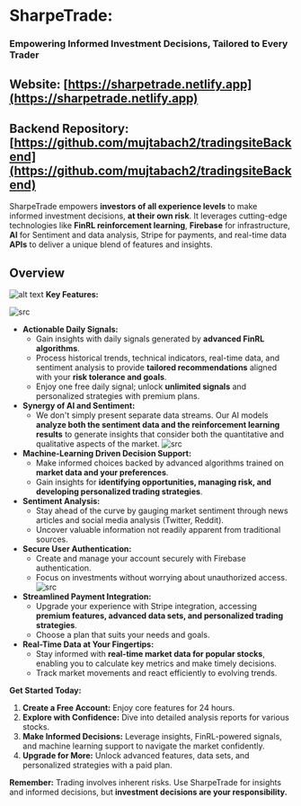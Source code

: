 # SharpeTrade:
### Empowering Informed Investment Decisions, Tailored to Every Trader
## Website: [https://sharpetrade.netlify.app](https://sharpetrade.netlify.app)
## Backend Repository: [https://github.com/mujtabach2/tradingsiteBackend](https://github.com/mujtabach2/tradingsiteBackend)


SharpeTrade empowers **investors of all experience levels** to make informed investment decisions, **at their own risk**. It leverages cutting-edge technologies like **FinRL reinforcement learning**, **Firebase** for infrastructure, **AI** for Sentiment and data analysis, Stripe for payments, and real-time data **APIs** to deliver a unique blend of features and insights.
## Overview
![alt text](imgs/homepafe.png)
**Key Features:**

![src](imgs/dashboardPic.png)
* **Actionable Daily Signals:**
    * Gain insights with daily signals generated by **advanced FinRL algorithms**.
    * Process historical trends, technical indicators, real-time data, and sentiment analysis to provide **tailored recommendations** aligned with your **risk tolerance and goals**.
    * Enjoy one free daily signal; unlock **unlimited signals** and personalized strategies with premium plans.
* **Synergy of AI and Sentiment:** 
   * We don't simply present separate data streams. Our AI models **analyze both the sentiment data and the reinforcement learning results** to generate insights that consider both the quantitative and qualitative aspects of the market. 
   ![src](imgs/report.png)
* **Machine-Learning Driven Decision Support:**
    * Make informed choices backed by advanced algorithms trained on **market data and your preferences**.
    * Gain insights for **identifying opportunities, managing risk, and developing personalized trading strategies**.
* **Sentiment Analysis:**
    * Stay ahead of the curve by gauging market sentiment through news articles and social media analysis (Twitter, Reddit).
    * Uncover valuable information not readily apparent from traditional sources.
* **Secure User Authentication:**
    * Create and manage your account securely with Firebase authentication.
    * Focus on investments without worrying about unauthorized access.
![src](imgs/signUp.png)
* **Streamlined Payment Integration:**
    * Upgrade your experience with Stripe integration, accessing **premium features, advanced data sets, and personalized trading strategies**.
    * Choose a plan that suits your needs and goals.
* **Real-Time Data at Your Fingertips:**
    * Stay informed with **real-time market data for popular stocks**, enabling you to calculate key metrics and make timely decisions.
    * Track market movements and react efficiently to evolving trends.

**Get Started Today:**

1. **Create a Free Account:** Enjoy core features for 24 hours.
2. **Explore with Confidence:** Dive into detailed analysis reports for various stocks.
3. **Make Informed Decisions:** Leverage insights, FinRL-powered signals, and machine learning support to navigate the market confidently.
4. **Upgrade for More:** Unlock advanced features, data sets, and personalized strategies with a paid plan.

**Remember:** Trading involves inherent risks. Use SharpeTrade for insights and informed decisions, but **investment decisions are your responsibility.**

